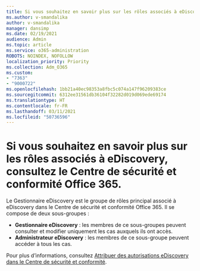 ```yaml
---
title: Si vous souhaitez en savoir plus sur les rôles associés à eDiscovery, consultez le Centre de sécurité et conformité Office 365.
ms.author: v-smandalika
author: v-smandalika
manager: dansimp
ms.date: 02/19/2021
audience: Admin
ms.topic: article
ms.service: o365-administration
ROBOTS: NOINDEX, NOFOLLOW
localization_priority: Priority
ms.collection: Adm_O365
ms.custom:
- "7363"
- "9000722"
ms.openlocfilehash: 1bb21a40ec98353a8fbc5c074a147f96209383ce
ms.sourcegitcommit: 6312ee31561db36104f32282d019d069ede69174
ms.translationtype: HT
ms.contentlocale: fr-FR
ms.lasthandoff: 03/11/2021
ms.locfileid: "50736596"
---
```

# <a name="learn-about-ediscovery-related-roles-in-the-office-365-security--compliance-center"></a>Si vous souhaitez en savoir plus sur les rôles associés à eDiscovery, consultez le Centre de sécurité et conformité Office 365.

Le Gestionnaire eDiscovery est le groupe de rôles principal associé à eDiscovery dans le Centre de sécurité et conformité Office 365. Il se compose de deux sous-groupes :

- **Gestionnaire eDiscovery** : les membres de ce sous-groupes peuvent consulter et modifier uniquement les cas auxquels ils ont accès.
- **Administrateur eDiscovery** : les membres de ce sous-groupe peuvent accéder à tous les cas.

Pour plus d’informations, consultez [Attribuer des autorisations eDiscovery dans le Centre de sécurité et conformité](https://docs.microsoft.com/microsoft-365/compliance/assign-ediscovery-permissions).